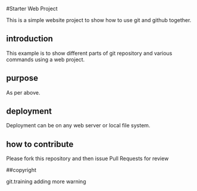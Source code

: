 #Starter Web Project

This is a simple website project to show how to use git and github together.

## introduction

This example is to show different parts of git repository and various commands using a web project.

## purpose

As per above.

## deployment

Deployment can be on any web server or local file system.

## how to contribute

Please fork this repository and then issue Pull Requests for review

##copyright

git.training
adding more warning